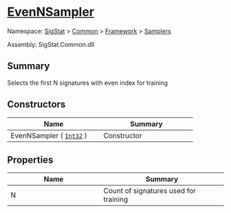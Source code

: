 # [EvenNSampler](./EvenNSampler.md)

Namespace: [SigStat]() > [Common](./../../README.md) > [Framework]() > [Samplers](./README.md)

Assembly: SigStat.Common.dll

## Summary
Selects the first N signatures with even index for training

## Constructors

| Name | Summary | 
| --- | --- | 
| EvenNSampler ( [`Int32`](https://docs.microsoft.com/en-us/dotnet/api/System.Int32) )<div style="width: 200px">| Constructor<div style="width: 200px">| <br>


## Properties

| Name | Summary | 
| --- | --- | 
| N<div style="width: 200px">| Count of signatures used for training<div style="width: 200px">| <br>


